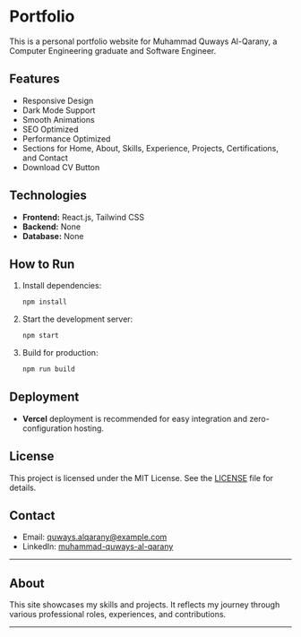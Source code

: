 # Portfolio

This is a personal portfolio website for Muhammad Quways Al-Qarany, a Computer Engineering graduate and Software Engineer.

## Features

- Responsive Design
- Dark Mode Support
- Smooth Animations
- SEO Optimized
- Performance Optimized
- Sections for Home, About, Skills, Experience, Projects, Certifications, and Contact
- Download CV Button

## Technologies

- **Frontend:** React.js, Tailwind CSS
- **Backend:** None
- **Database:** None

## How to Run

1. Install dependencies:

   ```bash
   npm install
   ```

2. Start the development server:

   ```bash
   npm start
   ```

3. Build for production:

   ```bash
   npm run build
   ```

## Deployment

- **Vercel** deployment is recommended for easy integration and zero-configuration hosting.

## License

This project is licensed under the MIT License. See the [LICENSE](./LICENSE) file for details.

## Contact

- Email: quways.alqarany@example.com
- LinkedIn: [muhammad-quways-al-qarany]((https://www.linkedin.com/in/muhammadquways/))

---

## About

This site showcases my skills and projects. It reflects my journey through various professional roles, experiences, and contributions.

---
